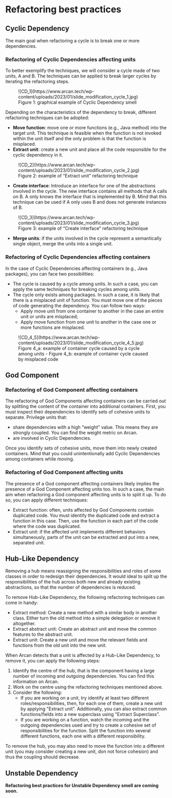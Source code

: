 # Refactoring best practices

## Cyclic Dependency
The main goal when refactoring a cycle is to break one or more dependencies. 

### Refactoring of Cyclic Dependencies affecting units
To better exemplify the techniques, we will consider a cycle made of two units, A and B. The techniques can be applied to break larger cycles by iterating the refactoring steps.

<figure markdown>
![CD_1](https://www.arcan.tech/wp-content/uploads/2023/01/slide_modification_cycle_1.jpg)
  <figcaption>Figure 1: graphical example of Cyclic Dependency smell</figcaption>
</figure>

Depending on the characteristics of the dependency to break, different refactoring techniques can be adopted:

- **Move function**: move one or more functions (e.g., Java method) into the target unit. This technique is feasible when the function is not invoked within the unit itself and the only problem is that the function is misplaced.
- **Extract unit**: create a new unit and place all the code responsible for the cyclic dependency in it. 

<figure markdown>
![CD_2](https://www.arcan.tech/wp-content/uploads/2023/01/slide_modification_cycle_2.jpg)
  <figcaption>Figure 2: example of “Extract unit” refactoring technique</figcaption>
</figure>

- **Create interface**: Introduce an interface for one of the abstractions involved in the cycle. The new interface contains all methods that A calls on B. A only knows the interface that is implemented by B. Mind that this technique can be used if A only uses B and does not generate instances of B.

<figure markdown>
![CD_3](https://www.arcan.tech/wp-content/uploads/2023/01/slide_modification_cycle_3.jpg)
  <figcaption>Figure 3: example of “Create interface” refactoring technique</figcaption>
</figure>

- **Merge units**: if the units involved in the cycle represent a semantically single object, merge the units into a single unit.



### Refactoring of Cyclic Dependencies affecting containers

In the case of Cyclic Dependencies affecting containers (e.g., Java packages), you can face two possibilities:

- The cycle is caused by a cycle among units. In such a case, you can apply the same techniques for breaking cycles among units.
- The cycle only exists among packages. In such a case, it is likely that there is a misplaced unit of function. You must move one of the pieces of code generating the dependency. You can follow two ways:
    - Apply move unit from one container to another in the case an entire unit or units are misplaced;
    - Apply move function from one unit to another in the case one or more functions are misplaced.

<figure markdown>
![CD_4_5](https://www.arcan.tech/wp-content/uploads/2023/01/slide_modification_cycle_4_5.jpg)
  <figcaption>Figure 4_a: example of container cycle caused by a cycle among units - Figure 4_b: example of container cycle caused by misplaced code</figcaption>
</figure>

## God Component

### Refactoring of God Component affecting containers

The refactoring of God Components affecting containers can be carried out by splitting the content of the container into additional containers. First, you must inspect their dependencies to identify sets of cohesive units to separate. Privilege units that: 

- share dependencies with a high “weight” value. This means they are strongly coupled. You can find the weight metric on Arcan.  
- are involved in Cyclic Dependencies. 

Once you identify sets of cohesive units, move them into newly created containers. Mind that you could unintentionally add Cyclic Dependencies among containers while moving.

### Refactoring of God Component affecting units

The presence of a God component affecting containers likely implies the presence of a God Component affecting units too.
In such a case, the main aim when refactoring a God component affecting units is to split it up. To do so, you can apply different techniques:

- Extract function: often, units affected by God Components contain duplicated code. You must identify the duplicated code and extract a function in this case. Then, use the function in each part of the code where the code was duplicated.
- Extract unit: if the affected unit implements different behaviors simultaneously, parts of the unit can be extracted and put into a new, separated unit. 


## Hub-Like Dependency
Removing a hub means reassigning the responsibilities and roles of some classes in order to redesign their dependencies. It would ideal to split up the responsibilities of the hub across both new and already existing abstractions, so that the number of dependencies is reduced.

To remove Hub-Like Dependency, the following refactoring techniques can come in handy:

- Extract method: Create a new method with a similar body in another class. Either turn the old method into a simple delegation or remove it altogether.
- Extract abstract unit: Create an abstract unit and move the common features to the abstract unit.
- Extract unit: Create a new unit and move the relevant fields and functions from the old unit into the new unit.

When Arcan detects that a unit is affected by a Hub-Like Dependency, to remove it, you can apply the following steps:

1. Identify the centre of the hub, that is the component having a large number of incoming and outgoing dependencies. You can find this information on Arcan.
2. Work on the centre using the refactoring techniques mentioned above.
3. Consider the following: 
    - If you are working on a unit, try identify at least two different roles/responsibilities, then, for each one of them, create a new unit by applying "Extract unit". Additionally, you can also extract common functions/fields into a new superclass using "Extract Superclass". 
    - If you are working on a function, watch the incoming and the outgoing dependencies used and try to create a cohesive set of responsibilities for the function. Split the function into several different functions, each one with a different responsibility.

To remove the hub, you may also need to move the function into a different unit (you may consider creating a new unit, don not force cohesion) and thus the coupling should decrease.

## Unstable Dependency

**Refactoring best practices for Unstable Dependency smell are coming soon.**










